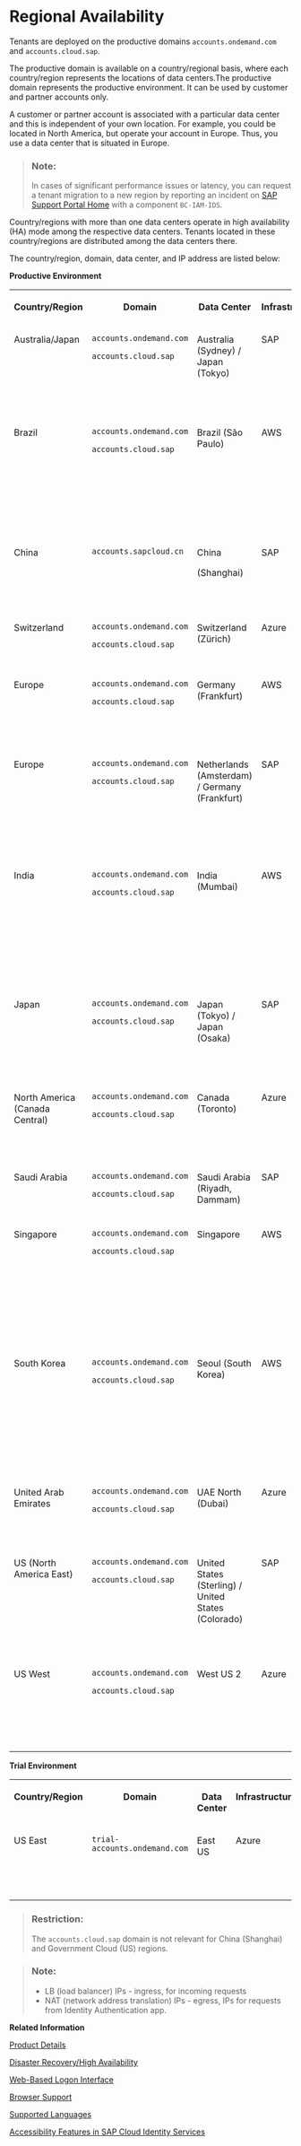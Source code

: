 <!-- loiobe600ca4258241789a3ab4adc05e4849 -->

# Regional Availability

Tenants are deployed on the productive domains `accounts.ondemand.com` and `accounts.cloud.sap`.



The productive domain is available on a country/regional basis, where each country/region represents the locations of data centers.The productive domain represents the productive environment. It can be used by customer and partner accounts only.

A customer or partner account is associated with a particular data center and this is independent of your own location. For example, you could be located in North America, but operate your account in Europe. Thus, you use a data center that is situated in Europe.

> ### Note:  
> In cases of significant performance issues or latency, you can request a tenant migration to a new region by reporting an incident on [SAP Support Portal Home](https://support.sap.com/en/index.html) with a component `BC-IAM-IDS`.

Country/regions with more than one data centers operate in high availability \(HA\) mode among the respective data centers. Tenants located in these country/regions are distributed among the data centers there.

The country/region, domain, data center, and IP address are listed below:

**Productive Environment**


<table>
<tr>
<th valign="top">

Country/Region

</th>
<th valign="top">

Domain

</th>
<th valign="top">

Data Center

</th>
<th valign="top">

Infrastructure

</th>
<th valign="top">

LB IPs

</th>
<th valign="top">

NAT IPs

</th>
<th valign="top">

First IP - Last IP

</th>
</tr>
<tr>
<td valign="top">

Australia/Japan

</td>
<td valign="top">

`accounts.ondemand.com`

`accounts.cloud.sap`

</td>
<td valign="top">

Australia \(Sydney\) / Japan \(Tokyo\)

</td>
<td valign="top">

SAP

</td>
<td valign="top">

`157.133.168.73, 130.214.244.71`

</td>
<td valign="top">

`157.133.168.32/27, 130.214.240.32/27, 157.133.182.32/27, 130.214.244.32/27`

</td>
<td valign="top">

`157.133.168.32-157.133.168.63, 130.214.240.32-130.214.240.63, 157.133.182.32-157.133.182.63, 130.214.244.32-130.214.244.63`

</td>
</tr>
<tr>
<td valign="top">

Brazil

</td>
<td valign="top">

`accounts.ondemand.com`

`accounts.cloud.sap`

</td>
<td valign="top">

Brazil \(São Paulo\)

</td>
<td valign="top">

AWS

</td>
<td valign="top">

`54.232.33.83, 54.207.203.50, 54.207.116.12, 52.67.178.118, 54.207.2.140, 54.94.82.121`

</td>
<td valign="top">

`18.228.21.223/32, 54.94.238.246/32, 54.94.95.71/32, 18.231.202.16/32, 18.230.68.1/32, 54.232.108.119/32`

</td>
<td valign="top">

`18.228.21.223-18.228.21.223, 54.94.238.246-54.94.238.246, 54.94.95.71-54.94.95.71, 18.231.202.16, 18.230.68.1-18.230.68.1, 54.232.108.119-54.232.108.119`

</td>
</tr>
<tr>
<td valign="top">

China

</td>
<td valign="top">

`accounts.sapcloud.cn` 

</td>
<td valign="top">

China

\(Shanghai\)

</td>
<td valign="top">

SAP

</td>
<td valign="top">

`121.91.104.198, 121.91.104.204`

</td>
<td valign="top">

`121.91.104.32/27, 121.91.106.0/28, 121.91.108.0/28`

</td>
<td valign="top">

`121.91.104.32 -121.91.104.63, 121.91.106.0-121.91.106.15, 121.91.108.0-121.91.108.15`

</td>
</tr>
<tr>
<td valign="top">

Switzerland

</td>
<td valign="top">

`accounts.ondemand.com`

`accounts.cloud.sap`

</td>
<td valign="top">

Switzerland \(Zürich\)

</td>
<td valign="top">

Azure

</td>
<td valign="top">

`20.250.104.188, 20.250.104.193`

</td>
<td valign="top">

`4.226.38.130/32, 4.226.41.61/32`

</td>
<td valign="top">

`4.226.38.130-4.226.38.130, 4.226.41.61-4.226.41.61`

</td>
</tr>
<tr>
<td valign="top">

Europe

</td>
<td valign="top">

`accounts.ondemand.com`

`accounts.cloud.sap`

</td>
<td valign="top">

Germany \(Frankfurt\)

</td>
<td valign="top">

AWS

</td>
<td valign="top">

`3.125.77.225, 3.126.218.72, 3.64.78.167, 3.78.87.109, 18.192.230.105, 3.126.8.63`

</td>
<td valign="top">

These IPs are subject to change.

`52.57.77.94/32, 3.64.73.63/32, 18.192.191.4/32`

</td>
<td valign="top">

`52.57.77.94-52.57.77.94, 3.64.73.63-3.64.73.63, 18.192.191.4-18.192.191.4`

</td>
</tr>
<tr>
<td valign="top">

Europe

</td>
<td valign="top">

`accounts.ondemand.com`

`accounts.cloud.sap`

</td>
<td valign="top">

Netherlands \(Amsterdam\) / Germany \(Frankfurt\)

</td>
<td valign="top">

SAP

</td>
<td valign="top">

`155.56.128.137, 157.133.170.72, 130.214.144.214`

</td>
<td valign="top">

`157.133.160.32/27, 130.214.226.32/27, 157.133.170.32/27, 130.214.230.32/27, 130.214.228.32/27`

</td>
<td valign="top">

`157.133.160.32-157.133.160.63, 130.214.226.32-130.214.226.63, 157.133.170.32-157.133.170.63, 130.214.230.32-130.214.230.63, 130.214.228.32-130.214.228.63`

</td>
</tr>
<tr>
<td valign="top">

India

</td>
<td valign="top">

`accounts.ondemand.com`

`accounts.cloud.sap`

</td>
<td valign="top">

India \(Mumbai\)

</td>
<td valign="top">

AWS

</td>
<td valign="top">

`3.109.7.59, 52.66.148.12, 43.205.45.235, 3.6.178.171, 43.205.3.38, 3.6.141.120`

</td>
<td valign="top">

These IPs are subject to change.

`3.108.210.169/32, 13.127.105.96/32, 13.232.175.70/32, 3.7.5.154/32, 43.205.169.10/32, 65.2.62.24/32`

</td>
<td valign="top">

`3.108.210.169-3.108.210.169, 13.127.105.96-13.127.105.96, 13.232.175.70- 13.232.175.70, 3.7.5.154-3.7.5.154, 43.205.169.10-43.205.169.10, 65.2.62.24-65.2.62.24`

</td>
</tr>
<tr>
<td valign="top">

Japan

</td>
<td valign="top">

`accounts.ondemand.com`

`accounts.cloud.sap`

</td>
<td valign="top">

Japan \(Tokyo\) / Japan \(Osaka\)

</td>
<td valign="top">

SAP

</td>
<td valign="top">

`157.133.182.83, 130.214.246.74`

</td>
<td valign="top">

`157.133.182.32/27, 130.214.244.32/27, 157.133.184.32/27, 130.214.246.32/27`

</td>
<td valign="top">

`157.133.182.32-157.133.182.63, 130.214.244.32-130.214.244.63, 157.133.184.32-157.133.184.63, 130.214.246.32-130.214.246.63`

</td>
</tr>
<tr>
<td valign="top">

North America \(Canada Central\)

</td>
<td valign="top">

`accounts.ondemand.com`

`accounts.cloud.sap`

</td>
<td valign="top">

Canada \(Toronto\)

</td>
<td valign="top">

Azure

</td>
<td valign="top">

`20.151.9.145, 20.43.19.31, 52.139.41.10`

</td>
<td valign="top">

These IPs are subject to change.

`20.151.9.145/32, 20.43.19.31/32, 52.139.41.10/32`

</td>
<td valign="top">

`20.151.9.145-20.151.9.145, 20.43.19.31-20.43.19.31, 52.139.41.10-52.139.41.10`

</td>
</tr>
<tr>
<td valign="top">

Saudi Arabia

</td>
<td valign="top">

`accounts.ondemand.com`

`accounts.cloud.sap`

</td>
<td valign="top">

Saudi Arabia \(Riyadh, Dammam\)

</td>
<td valign="top">

SAP

</td>
<td valign="top">

`130.214.222.99, 130.214.248.94`

</td>
<td valign="top">

`130.214.222.32/27, 130.214.248.32/27`

</td>
<td valign="top">

`130.214.222.32-130.214.222.63, 130.214.248.32-130.214.248.63`

</td>
</tr>
<tr>
<td valign="top">

Singapore

</td>
<td valign="top">

`accounts.ondemand.com`

`accounts.cloud.sap`

</td>
<td valign="top">

Singapore

</td>
<td valign="top">

AWS

</td>
<td valign="top">

`18.138.93.141, 13.251.80.194, 52.221.66.111, 13.215.237.53, 13.251.19.109, 3.0.227.4`

</td>
<td valign="top">

These IPs are subject to change.

`54.254.59.23/32, 52.76.191.74/32, 47.129.67.102/32, 18.140.41.153/32, 47.129.16.236/32, 13.213.203.26/32`

</td>
<td valign="top">

`54.254.59.23-54.254.59.23, 52.76.191.74-52.76.191.74, 47.129.67.102-47.129.67.102, 18.140.41.153-18.140.41.153, 47.129.16.236-47.129.16.236, 13.213.203.26-13.213.203.26`

</td>
</tr>
<tr>
<td valign="top">

South Korea

</td>
<td valign="top">

`accounts.ondemand.com`

`accounts.cloud.sap`

</td>
<td valign="top">

Seoul \(South Korea\)

</td>
<td valign="top">

AWS

</td>
<td valign="top">

`3.34.214.12, 52.78.91.176, 15.164.154.86, 3.35.109.127, 3.37.25.236, 15.164.195.144`

</td>
<td valign="top">

These IPs are subject to change.

`3.39.112.56/32, 54.180.170.146/32, 3.38.127.188/32, 43.202.135.25/32, 3.36.27.20/32, 52.79.160.50/32`

</td>
<td valign="top">

`3.39.112.56-3.39.112.56, 54.180.170.146-54.180.170.146, 3.38.127.188-3.38.127.188, 43.202.135.25-43.202.135.25, 3.36.27.20-3.36.27.20, 52.79.160.50-52.79.160.50`

</td>
</tr>
<tr>
<td valign="top">

United Arab Emirates

</td>
<td valign="top">

`accounts.ondemand.com`

`accounts.cloud.sap`

</td>
<td valign="top">

UAE North \(Dubai\)

</td>
<td valign="top">

Azure

</td>
<td valign="top">

`130.214.250.103, 130.214.250.118`

</td>
<td valign="top">

These IPs are subject to change.

`130.214.80.0/26, 130.214.250.32/27`

</td>
<td valign="top">

`130.214.80.0-130.214.80.63, 130.214.250.32-130.214.250.63`

</td>
</tr>
<tr>
<td valign="top">

US \(North America East\)

</td>
<td valign="top">

`accounts.ondemand.com`

`accounts.cloud.sap`

</td>
<td valign="top">

United States \(Sterling\) / United States \(Colorado\)

</td>
<td valign="top">

SAP

</td>
<td valign="top">

`157.133.166.69, 130.214.207.198`

</td>
<td valign="top">

`157.133.166.32/27, 130.214.234.32/27, 157.133.176.32/27, 130.214.242.32/27`

</td>
<td valign="top">

`157.133.166.32-157.133.166.63, 130.214.234.32-130.214.234.63, 157.133.176.32-157.133.176.63, 130.214.242.32-130.214.242.63```

</td>
</tr>
<tr>
<td valign="top">

US West

</td>
<td valign="top">

`accounts.ondemand.com`

`accounts.cloud.sap`

</td>
<td valign="top">

West US 2

</td>
<td valign="top">

Azure

</td>
<td valign="top">

`52.143.72.52, 40.91.81.47`

</td>
<td valign="top">

These IPs are subject to change.

`52.137.107.38/32, 52.137.108.207/32, 4.155.183.41/32, 4.155.183.68/32`

</td>
<td valign="top">

`52.137.107.38-52.137.107.38, 52.137.108.207-52.137.108.207, 4.155.183.41-4.155.183.41, 4.155.183.68- 4.155.183.68`

</td>
</tr>
</table>

**Trial Environment**


<table>
<tr>
<th valign="top">

Country/Region

</th>
<th valign="top">

Domain

</th>
<th valign="top">

Data Center

</th>
<th valign="top">

Infrastructure

</th>
<th valign="top">

LB IPs

</th>
<th valign="top">

NAT IPs

</th>
<th valign="top">

First IP - Last IP

</th>
</tr>
<tr>
<td valign="top">

US East

</td>
<td valign="top">

`trial-accounts.ondemand.com` 

</td>
<td valign="top">

East US

</td>
<td valign="top">

Azure

</td>
<td valign="top">

`20.62.179.159, 20.62.181.214, 20.62.180.136`

</td>
<td valign="top">

`20.62.179.159/32, 20.62.181.214/32, 20.62.180.136/32`

</td>
<td valign="top">

`20.62.179.159-20.62.179.159, 20.62.181.214-20.62.181.214, 20.62.180.136-20.62.180.136`

</td>
</tr>
</table>

> ### Restriction:  
> The `accounts.cloud.sap` domain is not relevant for China \(Shanghai\) and Government Cloud \(US\) regions.

> ### Note:  
> -   LB \(load balancer\) IPs - ingress, for incoming requests
> -   NAT \(network address translation\) IPs - egress, IPs for requests from Identity Authentication app.

**Related Information**  


[Product Details](product-details-4d404b1.md)

[Disaster Recovery/High Availability](disaster-recovery-high-availability-2c1a055.md "Disaster recovery (DR) and high availability (HA) are based on the capabilities of the underlying infrastructure.")

[Web-Based Logon Interface](web-based-logon-interface-8e40afc.md "Service providers that delegate authentication to Identity Authentication can use two types of visualization of the web-based user interfaces for the logon pages of their applications.")

[Browser Support](browser-support-0741076.md "Information on the supported browser version for the administration console, and the end user screens of SAP Cloud Identity Services.")

[Supported Languages](supported-languages-0ea634d.md "Information on the supported languages for the administration console, and the end user screens of Identity Authentication.")

[Accessibility Features in SAP Cloud Identity Services](accessibility-features-in-sap-cloud-identity-services-c7b544b.md "To optimize your experience of SAP Cloud Identity Services, SAP Cloud Identity Services tools provide features and settings that help you use the software efficiently.")

